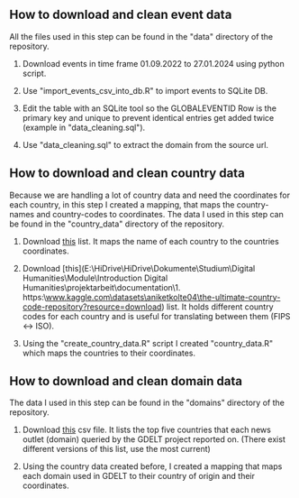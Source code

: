 ## How to download and clean event data

All the files used in this step can be found in the "data" directory of the repository.

1.  Download events in time frame 01.09.2022 to 27.01.2024 using python script.

2.  Use "import_events_csv_into_db.R" to import events to SQLite DB.

3.  Edit the table with an SQLite tool so the GLOBALEVENTID Row is the primary key and unique to prevent identical entries get added twice (example in "data_cleaning.sql").

4.  Use "data_cleaning.sql" to extract the domain from the source url.

## How to download and clean country data

Because we are handling a lot of country data and need the coordinates for each country, in this step I created a mapping, that maps the country-names and country-codes to coordinates. The data I used in this step can be found in the "country_data" directory of the repository.

1.  Download [this](https://developers.google.com/public-data/docs/canonical/countries_csv?hl=en) list. It maps the name of each country to the countries coordinates.

2.  Download [this](E:\HiDrive\HiDrive\Dokumente\Studium\Digital Humanities\Module\Introduction Digital Humanities\projektarbeit\documentation\1.	https:\www.kaggle.com\datasets\aniketkolte04\the-ultimate-country-code-repository?resource=download) list. It holds different country codes for each country and is useful for translating between them (FIPS \<-\> ISO).

3.  Using the "create_country_data.R" script I created "country_data.R" which maps the countries to their coordinates.

## How to download and clean domain data

The data I used in this step can be found in the "domains" directory of the repository.

1.  Download [this](https://blog.gdeltproject.org/mapping-the-media-a-geographic-lookup-of-gdelts-sources-2015-2021/) csv file. It lists the top five countries that each news outlet (domain) queried by the GDELT project reported on. (There exist different versions of this list, use the most current)

2.  Using the country data created before, I created a mapping that maps each domain used in GDELT to their country of origin and their coordinates.
